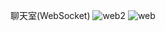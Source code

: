 聊天室(WebSocket)
![web2](https://github.com/PengYuan-Chen/chatroom/assets/56713107/a5097700-1c1f-4c0d-b655-9eb47db4d32c)
![web](https://github.com/PengYuan-Chen/chatroom/assets/56713107/a4f118e7-21ef-4019-8957-da32a227994a)
